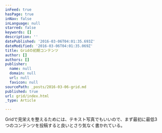 ```yaml
---
inFeed: true
hasPage: true
inNav: false
inLanguage: null
starred: false
keywords: []
description: ''
datePublished: '2016-03-06T04:01:35.693Z'
dateModified: '2016-03-06T04:01:35.069Z'
title: Gridの初期コンテンツ
author: []
authors: []
publisher:
  name: null
  domain: null
  url: null
  favicon: null
sourcePath: _posts/2016-03-06-grid.md
published: true
url: grid/index.html
_type: Article

---
```

Gridで見栄えを整えるためには、テキスト写真でもいいので、まず最初に最低3つのコンテンツを投稿すると良いとさり気なく書かれている。